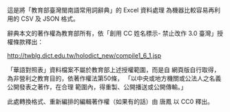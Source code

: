 這是將「教育部臺灣閩南語常用詞辭典」的 Excel 資料處理
為機器比較容易再利用的 CSV 及 JSON 格式。

辭典本文的著作權為教育部所有，依「創用 CC 姓名標示-
禁止改作 3.0 臺灣」授權條款釋出：

http://twblg.dict.edu.tw/holodict_new/compile1_6_1.jsp

「華語對照表」資料檔案不屬於教育部上述授權範圍，而是自
網頁版自行取得，為非營利之教育目的，依著作權法第50條，
「以中央或地方機關或公法人之名義公開發表之著作，在合理
範圍內，得重製、公開播送或公開傳輸。」

此處轉換格式、重新編排的編輯著作權（如果有的話）由 唐鳳
以 CC0 釋出。
